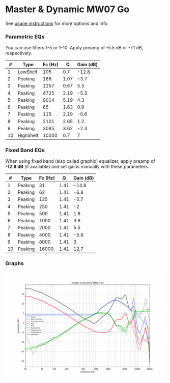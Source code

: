 # Master & Dynamic MW07 Go
See [usage instructions](https://github.com/jaakkopasanen/AutoEq#usage) for more options and info.

### Parametric EQs
You can use filters 1-5 or 1-10. Apply preamp of -5.5 dB or -7.1 dB, respectively.

|   # | Type      |   Fc (Hz) |    Q |   Gain (dB) |
|-----|-----------|-----------|------|-------------|
|   1 | LowShelf  |       105 | 0.7  |       -12.8 |
|   2 | Peaking   |       186 | 1.07 |        -3.7 |
|   3 | Peaking   |      1257 | 0.67 |         5.5 |
|   4 | Peaking   |      4725 | 2.19 |        -5.3 |
|   5 | Peaking   |      9014 | 5.19 |         4.3 |
|   6 | Peaking   |        65 | 1.63 |         0.9 |
|   7 | Peaking   |       115 | 2.19 |        -0.6 |
|   8 | Peaking   |      2101 | 2.65 |         1.2 |
|   9 | Peaking   |      3085 | 3.62 |        -2.3 |
|  10 | HighShelf |     10000 | 0.7  |         7   |

### Fixed Band EQs
When using fixed band (also called graphic) equalizer, apply preamp of **-12.8 dB** (if available) and set gains manually with these parameters.

|   # | Type    |   Fc (Hz) |    Q |   Gain (dB) |
|-----|---------|-----------|------|-------------|
|   1 | Peaking |        31 | 1.41 |       -14.8 |
|   2 | Peaking |        62 | 1.41 |        -6.8 |
|   3 | Peaking |       125 | 1.41 |        -5.7 |
|   4 | Peaking |       250 | 1.41 |        -2   |
|   5 | Peaking |       500 | 1.41 |         1.8 |
|   6 | Peaking |      1000 | 1.41 |         3.8 |
|   7 | Peaking |      2000 | 1.41 |         5.5 |
|   8 | Peaking |      4000 | 1.41 |        -5.8 |
|   9 | Peaking |      8000 | 1.41 |         3   |
|  10 | Peaking |     16000 | 1.41 |        12.7 |

### Graphs
![](./Master%20&%20Dynamic%20MW07%20Go.png)
